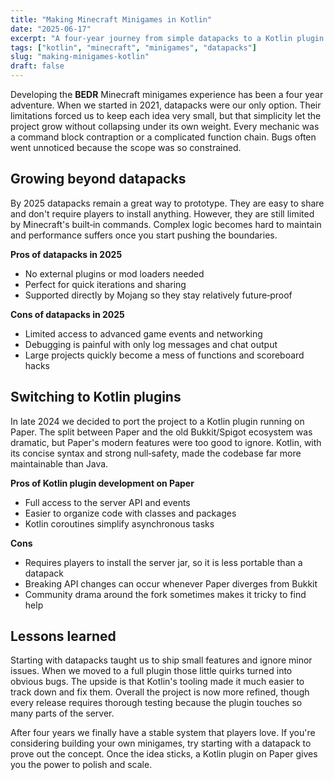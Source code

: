 ```yaml
---
title: "Making Minecraft Minigames in Kotlin"
date: "2025-06-17"
excerpt: "A four-year journey from simple datapacks to a Kotlin plugin powering the BEDR minigames experience."
tags: ["kotlin", "minecraft", "minigames", "datapacks"]
slug: "making-minigames-kotlin"
draft: false
---
```


Developing the **BEDR** Minecraft minigames experience has been a four year adventure. When we started in 2021, datapacks were our only option. Their limitations forced us to keep each idea very small, but that simplicity let the project grow without collapsing under its own weight. Every mechanic was a command block contraption or a complicated function chain. Bugs often went unnoticed because the scope was so constrained.

## Growing beyond datapacks

By 2025 datapacks remain a great way to prototype. They are easy to share and don't require players to install anything. However, they are still limited by Minecraft's built‑in commands. Complex logic becomes hard to maintain and performance suffers once you start pushing the boundaries.

**Pros of datapacks in 2025**

- No external plugins or mod loaders needed
- Perfect for quick iterations and sharing
- Supported directly by Mojang so they stay relatively future‑proof

**Cons of datapacks in 2025**

- Limited access to advanced game events and networking
- Debugging is painful with only log messages and chat output
- Large projects quickly become a mess of functions and scoreboard hacks

## Switching to Kotlin plugins

In late 2024 we decided to port the project to a Kotlin plugin running on Paper. The split between Paper and the old Bukkit/Spigot ecosystem was dramatic, but Paper's modern features were too good to ignore. Kotlin, with its concise syntax and strong null‑safety, made the codebase far more maintainable than Java.

**Pros of Kotlin plugin development on Paper**

- Full access to the server API and events
- Easier to organize code with classes and packages
- Kotlin coroutines simplify asynchronous tasks

**Cons**

- Requires players to install the server jar, so it is less portable than a datapack
- Breaking API changes can occur whenever Paper diverges from Bukkit
- Community drama around the fork sometimes makes it tricky to find help

## Lessons learned

Starting with datapacks taught us to ship small features and ignore minor issues. When we moved to a full plugin those little quirks turned into obvious bugs. The upside is that Kotlin's tooling made it much easier to track down and fix them. Overall the project is now more refined, though every release requires thorough testing because the plugin touches so many parts of the server.

After four years we finally have a stable system that players love. If you're considering building your own minigames, try starting with a datapack to prove out the concept. Once the idea sticks, a Kotlin plugin on Paper gives you the power to polish and scale.
